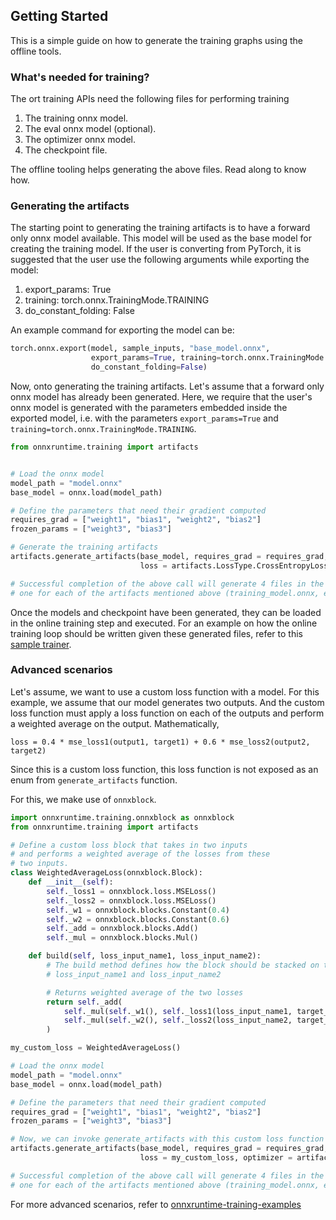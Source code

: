 ## Getting Started

This is a simple guide on how to generate the training graphs using the offline tools.

### What's needed for training?
The ort training APIs need the following files for performing training
1. The training onnx model.
2. The eval onnx model (optional).
3. The optimizer onnx model.
4. The checkpoint file.

The offline tooling helps generating the above files. Read along to know how.

### Generating the artifacts

The starting point to generating the training artifacts is to have a forward only onnx model available. This model will be used as the base model for creating the training model. If the user is converting from PyTorch, it is suggested that the user use the following arguments while exporting the model:
1. export_params: True
2. training: torch.onnx.TrainingMode.TRAINING
3. do_constant_folding: False

An example command for exporting the model can be:

```py
torch.onnx.export(model, sample_inputs, "base_model.onnx",
                  export_params=True, training=torch.onnx.TrainingMode.TRAINING,
                  do_constant_folding=False)
```

Now, onto generating the training artifacts. Let's assume that a forward only onnx model has already been generated. Here, we require that the user's onnx model is generated with the parameters embedded inside the exported model, i.e. with the parameters `export_params=True` and `training=torch.onnx.TrainingMode.TRAINING`.

```py
from onnxruntime.training import artifacts


# Load the onnx model
model_path = "model.onnx"
base_model = onnx.load(model_path)

# Define the parameters that need their gradient computed
requires_grad = ["weight1", "bias1", "weight2", "bias2"]
frozen_params = ["weight3", "bias3"]

# Generate the training artifacts
artifacts.generate_artifacts(base_model, requires_grad = requires_grad, frozen_params = frozen_params,
                             loss = artifacts.LossType.CrossEntropyLoss, optimizer = artifacts.OptimType.AdamW)

# Successful completion of the above call will generate 4 files in the current working directory,
# one for each of the artifacts mentioned above (training_model.onnx, eval_model.onnx, checkpoint, optimizer_model.onnx)
```

Once the models and checkpoint have been generated, they can be loaded in the online training step and executed.
For an example on how the online training loop should be written given these generated files, refer to this
[sample trainer](https://github.com/microsoft/onnxruntime/blob/main/orttraining/orttraining/test/training_api/trainer/trainer.cc).

### Advanced scenarios

Let's assume, we want to use a custom loss function with a model. For this example, we assume that our model generates
two outputs. And the custom loss function must apply a loss function on each of the outputs and perform a weighted average
on the output. Mathematically,

```
loss = 0.4 * mse_loss1(output1, target1) + 0.6 * mse_loss2(output2, target2)
```

Since this is a custom loss function, this loss function is not exposed as an enum from `generate_artifacts` function.

For this, we make use of `onnxblock`.

```py
import onnxruntime.training.onnxblock as onnxblock
from onnxruntime.training import artifacts

# Define a custom loss block that takes in two inputs
# and performs a weighted average of the losses from these
# two inputs.
class WeightedAverageLoss(onnxblock.Block):
    def __init__(self):
        self._loss1 = onnxblock.loss.MSELoss()
        self._loss2 = onnxblock.loss.MSELoss()
        self._w1 = onnxblock.blocks.Constant(0.4)
        self._w2 = onnxblock.blocks.Constant(0.6)
        self._add = onnxblock.blocks.Add()
        self._mul = onnxblock.blocks.Mul()

    def build(self, loss_input_name1, loss_input_name2):
        # The build method defines how the block should be stacked on top of
        # loss_input_name1 and loss_input_name2

        # Returns weighted average of the two losses
        return self._add(
            self._mul(self._w1(), self._loss1(loss_input_name1, target_name="target1")),
            self._mul(self._w2(), self._loss2(loss_input_name2, target_name="target2"))
        )

my_custom_loss = WeightedAverageLoss()

# Load the onnx model
model_path = "model.onnx"
base_model = onnx.load(model_path)

# Define the parameters that need their gradient computed
requires_grad = ["weight1", "bias1", "weight2", "bias2"]
frozen_params = ["weight3", "bias3"]

# Now, we can invoke generate_artifacts with this custom loss function
artifacts.generate_artifacts(base_model, requires_grad = requires_grad, frozen_params = frozen_params,
                             loss = my_custom_loss, optimizer = artifacts.OptimType.AdamW)

# Successful completion of the above call will generate 4 files in the current working directory,
# one for each of the artifacts mentioned above (training_model.onnx, eval_model.onnx, checkpoint, optimizer_model.onnx)
```

For more advanced scenarios, refer to [onnxruntime-training-examples](https://github.com/microsoft/onnxruntime-training-examples)
